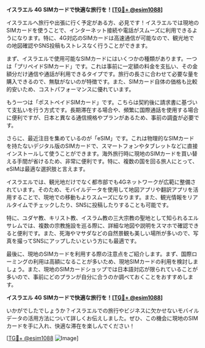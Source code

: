 **イスラエル 4G SIMカードで快適な旅行を！[[TG💪+ @esim1088](https://t.me/s/esim1088)]**

イスラエルへ旅行や出張に行く予定がある方、必見です！イスラエルでは現地のSIMカードを使うことで、インターネット接続や電話がスムーズに利用できるようになります。特に、4G対応のSIMカードは高速通信が可能なので、観光地での地図確認やSNS投稿もストレスなく行うことができます。

まず、イスラエルで使用可能なSIMカードにはいくつかの種類があります。一つは「プリペイドSIMカード」です。これは事前に一定額の料金を支払い、その金額分だけ通信や通話が利用できるタイプです。旅行の長さに合わせて必要な量を購入できるので、無駄がないのが特徴です。また、SIMカード自体の価格も比較的安いため、コストパフォーマンスに優れています。

もう一つは「ポストペイドSIMカード」です。こちらは契約後に請求書に基づいて支払いを行う方式です。長期滞在する場合や、頻繁に国際通話を使用する場合に便利ですが、日本と異なる通信規格やプランがあるため、事前の調査が必要です。

さらに、最近注目を集めているのが「eSIM」です。これは物理的なSIMカードを持たないデジタル版のSIMカードで、スマートフォンやタブレットなどに直接インストールして使うことができます。海外旅行時に現地のSIMカードを買い替える手間が省けるため、非常に便利です。特に、複数の国を回る旅人にとって、eSIMは最適な選択肢と言えます。

イスラエルでは、観光地だけでなく都市部でも4Gネットワークが広範に整備されています。そのため、モバイルデータを使用して地図アプリや翻訳アプリを活用することで、現地での移動もよりスムーズになります。また、観光情報をリアルタイムでチェックしたり、SNSに投稿したりすることも可能です。

特に、ユダヤ教、キリスト教、イスラム教の三大宗教の聖地として知られるエルサレムでは、複数の宗教施設を巡る際に、詳細な地図や説明をスマホで確認できると便利です。また、死海やマサダなどの自然景観も美しい場所が多いので、写真を撮ってSNSにアップしたいという方にも最適です。

最後に、現地のSIMカードを利用する際の注意点をご紹介します。まず、国際ローミングの利用は高額になることが多いため、現地SIMカードの利用を検討しましょう。また、現地のSIMカードショップでは日本語対応が限られていることが多いので、事前にどのプランが自分に合うのか調べておくことをおすすめします。

**イスラエル 4G SIMカードで快適な旅行を！[[TG💪+ @esim1088](https://t.me/s/esim1088)]**

いかがでしたでしょうか？イスラエルでの旅行やビジネスに欠かせないモバイルデータの活用方法について詳しくお伝えしました。ぜひ、この機会に現地のSIMカードを手に入れ、快適な滞在を楽しんでください！

[[TG💪+ @esim1088](https://t.me/s/esim1088) ![Image](https://i.postimg.cc/Y0z9fWf4/image.png)]